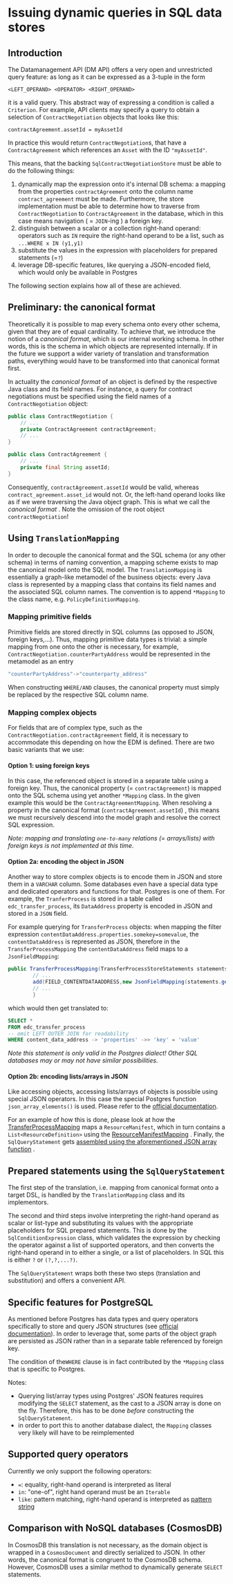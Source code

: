 # Issuing dynamic queries in SQL data stores

## Introduction

The Datamanagement API (DM API) offers a very open and unrestricted query feature: as long as it can be expressed as a
3-tuple in the form

```
<LEFT_OPERAND> <OPERATOR> <RIGHT_OPERAND>
```

it is a valid query. This abstract way of expressing a condition is called a `Criterion`. For example, API clients may
specify a query to obtain a selection of `ContractNegotiation` objects that looks like this:

```
contractAgreement.assetId = myAssetId
```

In practice this would return `ContractNegotiation`s, that have a `ContractAgreement` which references an `Asset` with
the ID `"myAssetId"`.

This means, that the backing `SqlContractNegotiationStore` must be able to do the following things:

1. dynamically map the expression onto it's internal DB schema: a mapping from the properties `contractAgreement` onto
   the column name `contract_agreement` must be made. Furthermore, the store implementation must be able to determine
   how to traverse from `ContractNegotiation` to `ContractAgreement` in the database, which in this case means
   navigation (
   = `JOIN`-ing ) a foreign key.
2. distinguish between a scalar or a collection right-hand operand: operators such as `IN` require the right-hand
   operand to be a list, such as `...WHERE x IN (y1,y1)`
3. substitute the values in the expression with placeholders for prepared statements (=`?`)
4. leverage DB-specific features, like querying a JSON-encoded field, which would only be available in Postgres

The following section explains how all of these are achieved.

## Preliminary: the canonical format

Theoretically it is possible to map every schema onto every other schema, given that they are of equal cardinality. To
achieve that, we introduce the notion of a _canonical format_, which is our internal working schema. In other words,
this is the schema in which objects are represented internally. If in the future we support a wider variety of
translation and transformation paths, everything would have to be transformed into that canonical format first.

In actuality the _canonical format_ of an object is defined by the respective Java class and its field names. For
instance, a query for contract negotiations must be specified using the field names of a `ContractNegotiation` object:

```java
public class ContractNegotiation {
    // ...
    private ContractAgreement contractAgreement;
    // ...
}

public class ContractAgreement {
    // ...
    private final String assetId;
}
```

Consequently, `contractAgreement.assetId` would be valid, whereas `contract_agreement.asset_id` would not. Or, the
left-hand operand looks like as if we were traversing the Java object graph. This is what we call the _canonical format_
. Note the omission of the root object `contractNegotiation`!

## Using `TranslationMapping`

In order to decouple the canonical format and the SQL schema (or any other schema) in terms of naming convention, a
mapping scheme exists to map the canonical model onto the SQL model. The `TranslationMapping` is essentially a
graph-like metamodel of the business objects: every Java class is represented by a mapping class that contains its field
names and the associated SQL column names. The convention is to append `*Mapping` to the class name,
e.g. `PolicyDefinitionMapping`.

### Mapping primitive fields

Primitive fields are stored directly in SQL columns (as opposed to JSON, foreign keys,...). Thus, mapping primitive data
types is trivial: a simple mapping from one onto the other is necessary, for
example, `ContractNegotiation.counterPartyAddress` would be represented in the metamodel as an entry

```java
"counterPartyAddress"->"counterparty_address"
```

When constructing `WHERE/AND` clauses, the canonical property must simply be replaced by the respective SQL column name.

### Mapping complex objects

For fields that are of complex type, such as the `ContractNegotiation.contractAgreement` field, it is necessary to
accommodate this depending on how the EDM is defined. There are two basic variants that we use:

#### Option 1: using foreign keys

In this case, the referenced object is stored in a separate table using a foreign key. Thus, the canonical property
(= `contractAgreement`) is mapped onto the SQL schema using yet another `*Mapping` class. In the given example this
would be the `ContractAgreementMapping`. When resolving a property in the canonical format (`contractAgreement.assetId`)
, this means we must recursively descend into the model graph and resolve the correct SQL expression.

_Note: mapping and translating `one-to-many` relations (= arrays/lists) with foreign keys is not implemented at this
time._

#### Option 2a: encoding the object in JSON

Another way to store complex objects is to encode them in JSON and store them in a `VARCHAR` column. Some databases even
have a special data type and dedicated operators and functions for that. Postgres is one of them. For example,
the `TranferProcess` is stored in a table called `edc_transfer_process`, its `DataAddress` property is encoded in JSON
and stored in a `JSON` field.

For example querying for `TransferProcess` objects: when mapping the filter
expression `contentDataAddress.properties.somekey=somevalue`, the `contentDataAddress` is represented as JSON, therefore
in the `TransferProcessMapping` the `contentDataAddress` field maps to a `JsonFieldMapping`:

```java
public TransferProcessMapping(TransferProcessStoreStatements statements){
        // ...
        add(FIELD_CONTENTDATAADDRESS,new JsonFieldMapping(statements.getContentDataAddressColumn()));
        // ...
        }
```

which would then get translated to:

```sql
SELECT *
FROM edc_transfer_process
-- omit LEFT OUTER JOIN for readability
WHERE content_data_address -> 'properties' ->> 'key' = 'value'
```

_Note this statement is only valid in the Postgres dialect! Other SQL databases may or may not have similar
possibilities._

#### Option 2b: encoding lists/arrays in JSON

Like accessing objects, accessing lists/arrays of objects is possible using special JSON operators. In this case the
special Postgres function `json_array_elements()` is used. Please refer to
the [official documentation](https://www.postgresql.org/docs/9.5/functions-json.html).

For an example of how this is done, please look at how
the [TransferProcessMapping](../../extensions/control-plane/store/sql/transfer-process-store-sql/src/main/java/org/eclipse/edc/connector/store/sql/transferprocess/store/schema/postgres/TransferProcessMapping.java)
maps a `ResourceManifest`, which in turn contains a `List<ResourceDefinition>` using
the [ResourceManifestMapping](../../extensions/control-plane/store/sql/transfer-process-store-sql/src/main/java/org/eclipse/edc/connector/store/sql/transferprocess/store/schema/postgres/ResourceManifestMapping.java)
. Finally, the `SqlQueryStatement`
gets [assembled using the aforementioned JSON array function](../../extensions/control-plane/store/sql/transfer-process-store-sql/src/main/java/org/eclipse/edc/connector/store/sql/transferprocess/store/schema/postgres/PostgresDialectStatements.java)
.

## Prepared statements using the `SqlQueryStatement`

The first step of the translation, i.e. mapping from canonical format onto a target DSL, is handled by
the `TranslationMapping` class and its implementors.

The second and third steps involve interpreting the right-hand operand as scalar or list-type and substituting its
values with the appropriate placeholders for SQL prepared statements. This is done by the `SqlConditionExpression`
class, which validates the expression by checking the operator against a list of supported operators, and then converts
the right-hand operand in to either a single, or a list of placeholders. In SQL this is either `?` or `(?,?,...?)`.

The `SqlQueryStatement` wraps both these two steps (translation and substitution) and offers a convenient API.

## Specific features for PostgreSQL

As mentioned before Postgres has data types and query operators specifically to store and query JSON structures
(see [official documentation](https://www.postgresql.org/docs/12/functions-json.html)). In order to leverage that, some
parts of the object graph are persisted as JSON rather than in a separate table referenced by foreign key.

The condition of the`WHERE` clause is in fact contributed by the `*Mapping` class that is specific to Postgres.

Notes:

- Querying list/array types using Postgres' JSON features requires modifying the `SELECT` statement, as the cast to a
  JSON array is done on the fly. Therefore, this has to be done _before_ constructing the `SqlQueryStatement`.
- in order to port this to another database dialect, the `Mapping` classes very likely will have to be reimplemented

## Supported query operators

Currently we only support the following operators:

- `=`: equality, right-hand operand is interpreted as literal
- `in`: "one-of", right hand operand must be an `Iterable`
- `like`: pattern matching, right-hand operand is interpreted
  as [pattern string](https://www.w3schools.com/sql/sql_like.asp)

## Comparison with NoSQL databases (CosmosDB)

In CosmosDB this translation is not necessary, as the domain object is wrapped in a `CosmosDocument` and directly
serialized to JSON. In other words, the canonical format is congruent to the CosmosDB schema. However, CosmosDB uses a
similar method to dynamically generate `SELECT` statements.
